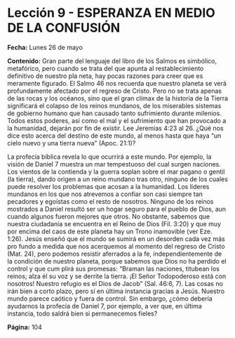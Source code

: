 # Lección 9 - ESPERANZA EN MEDIO DE LA CONFUSIÓN

**Fecha:** Lunes 26 de mayo

**Contenido:**
Gran parte del lenguaje del libro de los Salmos es simbólico, metafórico, pero
cuando se trata del que apunta al restablecimiento definitivo de nuestro pla­
neta, hay pocas razones para creer que es meramente figurado. El Salmo 46 nos
recuerda que nuestro planeta se verá profundamente afectado por el regreso de
Cristo. Pero no se trata apenas de las rocas y los océanos, sino que el gran clímax
de la historia de la Tierra significará el colapso de los reinos mundanos, de los
miserables sistemas de gobierno humano que han causado tanto sufrimiento
durante milenios.
Todos estos poderes, así como el mal y el sufrimiento que han provocado a
la humanidad, dejarán por fin de existir.
Lee Jeremías 4:23 al 26. ¿Qué nos dice esto acerca del destino de este
mundo, al menos hasta que haya “un cielo nuevo y una tierra nueva”
(Apoc. 21:1)?

La profecía bíblica revela lo que ocurrirá a este mundo. Por ejemplo, la visión
de Daniel 7 muestra un mar tempestuoso del cual surgen naciones. Los vientos
de la contienda y la guerra soplan sobre el mar pagano o gentil (la tierra), dando
origen a un reino mundano tras otro, ninguno de los cuales puede resolver los
problemas que acosan a la humanidad. Los líderes mundanos en los que nos
atrevemos a confiar son casi siempre tan pecadores y egoístas como el resto
de nosotros.
Ninguno de los reinos mostrados a Daniel resultó ser un hogar seguro para
el pueblo de Dios, aun cuando algunos fueron mejores que otros. No obstante,
sabemos que nuestra ciudadanía se encuentra en el Reino de Dios (Fil. 3:20) y
que muy por encima del caos de este planeta hay un Trono inamovible (ver Eze.
1:26). Jesús enseñó que el mundo se sumirá en un desorden cada vez más pro­
fundo a medida que nos acerquemos al momento del regreso de Cristo (Mat. 24),
pero podemos resistir aferrados a la fe, independientemente de la condición de
nuestro planeta, porque sabemos que Dios no ha perdido el control y que cum­
plirá sus promesas: “Braman las naciones, titubean los reinos; alza él su voz y
se derrite la tierra. ¡El Señor Todopoderoso está con nosotros! Nuestro refugio
es el Dios de Jacob” (Sal. 46:6, 7). Las cosas no irán bien a corto plazo, pero sí en
última instancia gracias a Jesús.
Nuestro mundo parece caótico y fuera de control. Sin embargo, ¿cómo debería
ayudarnos la profecía de Daniel 7, por ejemplo, a ver que, en última instancia,
todo saldrá bien si permanecemos fieles?

**Página:** 104
